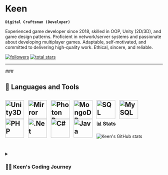 #  Keen

**`Digital Craftsman (Developer)`**

Experienced game developer since 2018, skilled in OOP, Unity (2D/3D), and game design patterns. Proficient in network/server systems and passionate about developing multiplayer games. Adaptable, self-motivated, and committed to delivering high-quality work. Ethical, sincere, and reliable.

   <p align="left">
      <a href="https://github.com/Keen59?tab=followers">
         <img alt="followers" title="Follow me on Github" src="https://custom-icon-badges.demolab.com/github/followers/Keen59?color=236ad3&labelColor=1155ba&style=for-the-badge&logo=person-add&label=Follow&logoColor=white"/></a>
      <a href="https://github.com/Keen59?tab=repositories&sort=stargazers">
         <img alt="total stars" title="Total stars on GitHub" src="https://custom-icon-badges.demolab.com/github/stars/Keen59?color=55960c&style=for-the-badge&labelColor=488207&logo=star"/></a>
   </p>

---

###<h2> 🧰 Languages and Tools<h2/>

<img align="left" alt="Unity3D" width="60px" style="padding-right:10px;" src="https://cdn-icons-png.flaticon.com/512/5969/5969346.png" />
<img align="left" alt="Mirror" width="60px" style="padding-right:10px;" src="https://assetstorev1-prd-cdn.unity3d.com/key-image/7dd567c9-3a0c-4f4f-b0e2-ce038d1d65ec.png" />
<img align="left" alt="Photon Pun" width="60px" style="padding-right:10px;" src="https://encrypted-tbn0.gstatic.com/images?q=tbn:ANd9GcSx8DvB3DqoLMGCJCrcQSZGiH6Lu3LiSnTQhQ&usqp=CAU" />
<img align="left" alt="MongoDB" width="60px" style="padding-right:10px;" src="https://cdn.jsdelivr.net/gh/devicons/devicon/icons/mongodb/mongodb-original.svg" />
<img align="left" alt="SQL" width="60px" style="padding-right:10px;" src="https://w7.pngwing.com/pngs/167/148/png-transparent-microsoft-azure-sql-database-microsoft-sql-server-database-blue-text-logo.png" />
<img align="left" alt="MySQL" width="60px" style="padding-right:10px;" src="https://cdn.jsdelivr.net/gh/devicons/devicon/icons/mysql/mysql-original.svg" />
<img align="left" alt="PHP" width="60px" style="padding-right:10px;" src="https://cdn.jsdelivr.net/gh/devicons/devicon/icons/php/php-original.svg" />
<img align="left" alt=".Net" width="60px" style="padding-right:10px;" src="https://cdn.jsdelivr.net/gh/devicons/devicon/icons/dotnetcore/dotnetcore-original.svg" />
<img align="left" alt="C#" width="60px" style="padding-right:10px;" src="https://cdn.jsdelivr.net/gh/devicons/devicon/icons/csharp/csharp-original.svg" />
<img align="left" alt="Java" width="60px" style="padding-right:10px;" src="https://cdn.jsdelivr.net/gh/devicons/devicon/icons/java/java-original.svg" />
<br />

#



### 📊 Stats

![Keen's GitHub stats](https://github-readme-stats.vercel.app/api?username=forrestknight&show_icons=true&theme=gruvbox)

<!-- ![GitHub Streak](https://streak-stats.demolab.com?user=ForrestKnight&theme=gruvbox&border_radius=4.5) -->

#

<details>
 <summary><h3>👨‍💻 Keen's Coding Journey</h3></summary>
In 2016, I began my software development journey in high school, where I honed my skills in database operations and developed automation programs. However, it was in 2018, during my high school internship, that I had my first encounter with Unity, igniting my passion for game development. Since then, I have dedicated myself to mastering various aspects of this craft. I am highly skilled in object-oriented programming (OOP), utilizing its principles to create robust and efficient code. Unity, both in 2D and 3D, has become my primary tool for game development, allowing me to bring my creative visions to life. I am well-versed in game design patterns, leveraging them to enhance gameplay mechanics and create immersive experiences. One of my areas of expertise lies in network and server systems. I have gained proficiency in implementing multiplayer functionality, enabling players to connect, interact, and enjoy games together. The challenge of building multiplayer games excites me, and I am driven to create engaging and dynamic online experiences. Adaptability is a key trait that I possess, allowing me to quickly learn and adapt to new technologies and frameworks. I am self-motivated, constantly seeking opportunities to expand my knowledge and improve my skills. When it comes to my work, I am committed to delivering high-quality results, ensuring that every aspect of my projects meets or exceeds expectations. Ethics play a significant role in my professional approach. I prioritize integrity, honesty, and fairness in all my endeavors. Colleagues and collaborators can rely on me to be sincere and transparent throughout the development process. I take pride in being a reliable team member, consistently meeting deadlines and fulfilling commitments. With a diverse skill set and a genuine passion for game development, I am ready to take on new challenges and push the boundaries of what is possible. My dedication to delivering top-notch work, coupled with my ethical and reliable nature, sets me apart as a game developer who is poised to make a meaningful impact.



